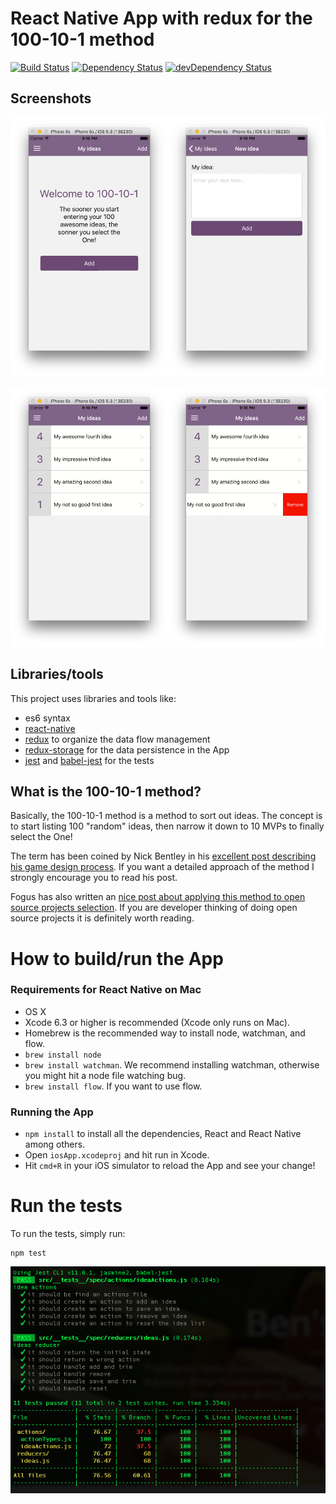 # React Native App with redux for the 100-10-1 method

[![Build Status](https://travis-ci.org/procoder17/react-native-redux-app-100-10-1.svg?branch=master)](https://travis-ci.org/procoder17/react-native-redux-app-100-10-1) [![Dependency Status](https://david-dm.org/procoder17/react-native-redux-app-100-10-1.svg)](https://david-dm.org/procoder17/react-native-redux-app-100-10-1) [![devDependency Status](https://david-dm.org/procoder17/react-native-redux-app-100-10-1/dev-status.svg)](https://david-dm.org/procoder17/react-native-redux-app-100-10-1#info=devDependencies)

## Screenshots

![100-10-1 App new idea](images/app-new-idea.png "100-10-1 App new idea")

![100-10-1 App list](images/app-list.png "100-10-1 App list")

## Libraries/tools

This project uses libraries and tools like:
- es6 syntax
- [react-native](https://facebook.github.io/react-native)
- [redux](http://redux.js.org) to organize the data flow management
- [redux-storage](https://github.com/michaelcontento/redux-storage) for the data persistence in the App
- [jest](https://facebook.github.io/jest) and [babel-jest](https://github.com/babel/babel-jest) for the tests

## What is the 100-10-1 method?

Basically, the 100-10-1 method is a method to sort out ideas. The concept is to start listing 100 "random" ideas, then narrow it down to 10 MVPs to finally select the One!

The term has been coined by Nick Bentley in his [excellent post describing his game design process](https://nickbentleygames.wordpress.com/2014/05/12/the-100-10-1-method-for-game-design/). If you want a detailed approach of the method I strongly encourage you to read his post.

Fogus has also written an [nice post about applying this method to open source projects selection](http://blog.fogus.me/2015/11/04/the-100101-method-my-approach-to-open-source/). If you are developer thinking of doing open source projects it is definitely worth reading.

# How to build/run the App

### Requirements for React Native on Mac

- OS X
- Xcode 6.3 or higher is recommended (Xcode only runs on Mac).
- Homebrew is the recommended way to install node, watchman, and flow.
- `brew install node`
- `brew install watchman`. We recommend installing watchman, otherwise you might hit a node file watching bug.
- `brew install flow`. If you want to use flow.

### Running the App

- `npm install` to install all the dependencies, React and React Native among others.
- Open `iosApp.xcodeproj` and hit run in Xcode.
- Hit `cmd+R` in your iOS simulator to reload the App and see your change!

# Run the tests

To run the tests, simply run:

```
npm test
```

![Tests](images/tests.png "Tests")
